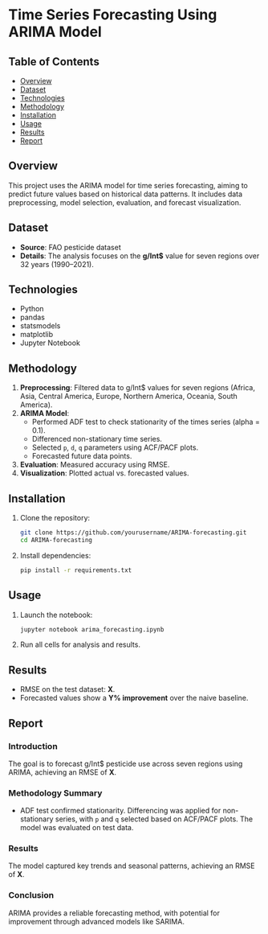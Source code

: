 # Time Series Forecasting Using ARIMA Model

## Table of Contents
- [Overview](#overview)
- [Dataset](#dataset)
- [Technologies](#technologies)
- [Methodology](#methodology)
- [Installation](#installation)
- [Usage](#usage)
- [Results](#results)
- [Report](#report)

## Overview
This project uses the ARIMA model for time series forecasting, aiming to predict future values based on historical data patterns. It includes data preprocessing, model selection, evaluation, and forecast visualization.

## Dataset
- **Source**: FAO pesticide dataset
- **Details**: The analysis focuses on the **g/Int$** value for seven regions over 32 years (1990–2021).

## Technologies
- Python
- pandas
- statsmodels
- matplotlib
- Jupyter Notebook

## Methodology
1. **Preprocessing**: Filtered data to g/Int$ values for seven regions (Africa, Asia, Central America, Europe, Northern America, Oceania, South America).
2. **ARIMA Model**:
   - Performed ADF test to check stationarity of the times series (alpha = 0.1).
   - Differenced non-stationary time series.
   - Selected `p`, `d`, `q` parameters using ACF/PACF plots.
   - Forecasted future data points.
3. **Evaluation**: Measured accuracy using RMSE.
4. **Visualization**: Plotted actual vs. forecasted values.

## Installation
1. Clone the repository:
   ```bash
   git clone https://github.com/yourusername/ARIMA-forecasting.git
   cd ARIMA-forecasting
   ```
2. Install dependencies:
   ```bash
   pip install -r requirements.txt
   ```

## Usage
1. Launch the notebook:
   ```bash
   jupyter notebook arima_forecasting.ipynb
   ```
2. Run all cells for analysis and results.

## Results
- RMSE on the test dataset: **X**.
- Forecasted values show a **Y% improvement** over the naive baseline.

## Report
### Introduction
The goal is to forecast g/Int$ pesticide use across seven regions using ARIMA, achieving an RMSE of **X**.

### Methodology Summary
- ADF test confirmed stationarity. Differencing was applied for non-stationary series, with `p` and `q` selected based on ACF/PACF plots. The model was evaluated on test data.

### Results
The model captured key trends and seasonal patterns, achieving an RMSE of **X**.

### Conclusion
ARIMA provides a reliable forecasting method, with potential for improvement through advanced models like SARIMA.